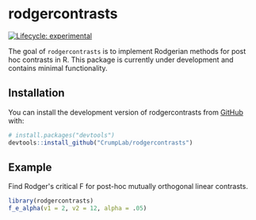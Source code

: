 
# rodgercontrasts

<!-- badges: start -->
[![Lifecycle: experimental](https://img.shields.io/badge/lifecycle-experimental-orange.svg)](https://lifecycle.r-lib.org/articles/stages.html#experimental)
<!-- badges: end -->

The goal of `rodgercontrasts` is to implement Rodgerian methods for post hoc contrasts in R. This package is currently under development and contains minimal functionality.

## Installation

You can install the development version of rodgercontrasts from [GitHub](https://github.com/) with:

``` r
# install.packages("devtools")
devtools::install_github("CrumpLab/rodgercontrasts")
```

## Example

Find Rodger's critical F for post-hoc mutually orthogonal linear contrasts.

``` r
library(rodgercontrasts)
f_e_alpha(v1 = 2, v2 = 12, alpha = .05)
```

